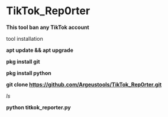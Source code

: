 # TikTok_Rep0rter
**This tool ban any TikTok account**

tool installation
 
**apt update && apt upgrade**

**pkg install git**

**pkg install python**

**git clone https://github.com/Argeustools/TikTok_Rep0rter.git**

*ls*

**python titkok_reporter.py**
